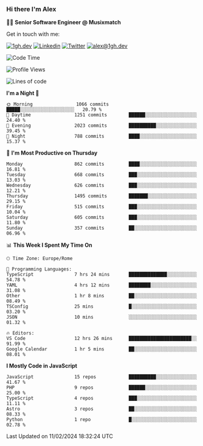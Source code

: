 ### Hi there I'm Alex

👨‍💻 __Senior Software Engineer @ Musixmatch__

Get in touch with me:

[![1gh.dev](https://img.shields.io/static/v1?label=1gh.dev&message=%20&color=red&logo=&style=flat-square&logoColor=white)](https://www.1gh.dev/)
[![Linkedin](https://img.shields.io/static/v1?label=Linkedin&message=%20&color=blue&logo=Linkedin&style=flat-square&logoColor=white)](https://linkedin.com/in/alexghirelli)
[![Twitter](https://img.shields.io/static/v1?label=Twitter&message=%20&color=blue&logo=Twitter&style=flat-square&logoColor=white)](https://twitter.com/alexGhirelli)
[![alex@1gh.dev](https://img.shields.io/static/v1?label=alex@1gh.dev&message=%20&color=red&logo=gmail&style=flat-square&logoColor=white)](mailto:alex@1gh.dev)

<!--START_SECTION:waka-->
![Code Time](http://img.shields.io/badge/Code%20Time-7%2C708%20hrs%2055%20mins-blue)

![Profile Views](http://img.shields.io/badge/Profile%20Views-0-blue)

![Lines of code](https://img.shields.io/badge/From%20Hello%20World%20I%27ve%20Written-25.3%20million%20lines%20of%20code-blue)

**I'm a Night 🦉** 

```text
🌞 Morning                1066 commits        █████░░░░░░░░░░░░░░░░░░░░   20.79 % 
🌆 Daytime                1251 commits        ██████░░░░░░░░░░░░░░░░░░░   24.40 % 
🌃 Evening                2023 commits        ██████████░░░░░░░░░░░░░░░   39.45 % 
🌙 Night                  788 commits         ████░░░░░░░░░░░░░░░░░░░░░   15.37 % 
```
📅 **I'm Most Productive on Thursday** 

```text
Monday                   862 commits         ████░░░░░░░░░░░░░░░░░░░░░   16.81 % 
Tuesday                  668 commits         ███░░░░░░░░░░░░░░░░░░░░░░   13.03 % 
Wednesday                626 commits         ███░░░░░░░░░░░░░░░░░░░░░░   12.21 % 
Thursday                 1495 commits        ███████░░░░░░░░░░░░░░░░░░   29.15 % 
Friday                   515 commits         ███░░░░░░░░░░░░░░░░░░░░░░   10.04 % 
Saturday                 605 commits         ███░░░░░░░░░░░░░░░░░░░░░░   11.80 % 
Sunday                   357 commits         ██░░░░░░░░░░░░░░░░░░░░░░░   06.96 % 
```


📊 **This Week I Spent My Time On** 

```text
🕑︎ Time Zone: Europe/Rome

💬 Programming Languages: 
TypeScript               7 hrs 24 mins       ██████████████░░░░░░░░░░░   54.78 % 
YAML                     4 hrs 12 mins       ████████░░░░░░░░░░░░░░░░░   31.08 % 
Other                    1 hr 8 mins         ██░░░░░░░░░░░░░░░░░░░░░░░   08.49 % 
TSConfig                 25 mins             █░░░░░░░░░░░░░░░░░░░░░░░░   03.20 % 
JSON                     10 mins             ░░░░░░░░░░░░░░░░░░░░░░░░░   01.32 % 

🔥 Editors: 
VS Code                  12 hrs 26 mins      ███████████████████████░░   91.99 % 
Google Calendar          1 hr 5 mins         ██░░░░░░░░░░░░░░░░░░░░░░░   08.01 % 
```

**I Mostly Code in JavaScript** 

```text
JavaScript               15 repos            ██████████░░░░░░░░░░░░░░░   41.67 % 
PHP                      9 repos             ██████░░░░░░░░░░░░░░░░░░░   25.00 % 
TypeScript               4 repos             ███░░░░░░░░░░░░░░░░░░░░░░   11.11 % 
Astro                    3 repos             ██░░░░░░░░░░░░░░░░░░░░░░░   08.33 % 
Python                   1 repo              █░░░░░░░░░░░░░░░░░░░░░░░░   02.78 % 
```




 Last Updated on 11/02/2024 18:32:24 UTC
<!--END_SECTION:waka-->
